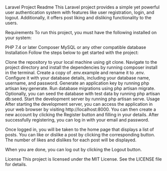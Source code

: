 Laravel Project Readme
This Laravel project provides a simple yet powerful user authentication system with features like user registration, login, and logout. Additionally, it offers post liking and disliking functionality to the users.

Requirements
To run this project, you must have the following installed on your system:

PHP 7.4 or later
Composer
MySQL or any other compatible database
Installation
Follow the steps below to get started with the project:

Clone the repository to your local machine using git clone.
Navigate to the project directory and install the dependencies by running composer install in the terminal.
Create a copy of .env.example and rename it to .env. Configure it with your database details, including your database name, username, and password.
Generate an application key by running php artisan key:generate.
Run database migrations using php artisan migrate.
Optionally, you can seed the database with test data by running php artisan db:seed.
Start the development server by running php artisan serve.
Usage
After starting the development server, you can access the application in your web browser by visiting http://localhost:8000. You can then create a new account by clicking the Register button and filling in your details. After successfully registering, you can log in with your email and password.

Once logged in, you will be taken to the home page that displays a list of posts. You can like or dislike a post by clicking the corresponding button. The number of likes and dislikes for each post will be displayed.

When you are done, you can log out by clicking the Logout button.

License
This project is licensed under the MIT License. See the LICENSE file for details.